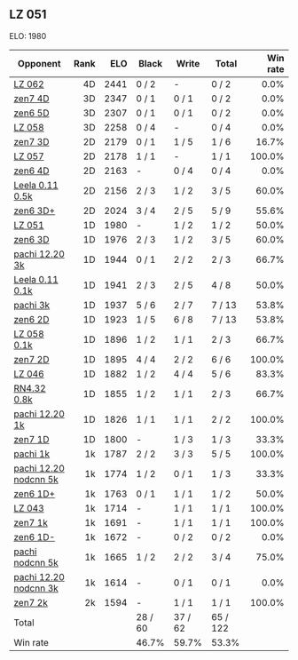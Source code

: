 ## LZ 051 ##

ELO: 1980

Opponent | Rank | ELO | Black | Write | Total | Win rate
---------|-----:|----:|-------|-------|-------|-------:
[LZ 062](LZ%20062.md) | 4D | 2441 | 0 / 2 | - | 0 / 2 | 0.0%
[zen7 4D](zen7%204D.md) | 3D | 2347 | 0 / 1 | 0 / 1 | 0 / 2 | 0.0%
[zen6 5D](zen6%205D.md) | 3D | 2307 | 0 / 1 | 0 / 1 | 0 / 2 | 0.0%
[LZ 058](LZ%20058.md) | 3D | 2258 | 0 / 4 | - | 0 / 4 | 0.0%
[zen7 3D](zen7%203D.md) | 2D | 2179 | 0 / 1 | 1 / 5 | 1 / 6 | 16.7%
[LZ 057](LZ%20057.md) | 2D | 2178 | 1 / 1 | - | 1 / 1 | 100.0%
[zen6 4D](zen6%204D.md) | 2D | 2163 | - | 0 / 4 | 0 / 4 | 0.0%
[Leela 0.11 0.5k](Leela%200.11%200.5k.md) | 2D | 2156 | 2 / 3 | 1 / 2 | 3 / 5 | 60.0%
[zen6 3D+](zen6%203D+.md) | 2D | 2024 | 3 / 4 | 2 / 5 | 5 / 9 | 55.6%
[LZ 051](LZ%20051.md) | 1D | 1980 | - | 1 / 2 | 1 / 2 | 50.0%
[zen6 3D](zen6%203D.md) | 1D | 1976 | 2 / 3 | 1 / 2 | 3 / 5 | 60.0%
[pachi 12.20 3k](pachi%2012.20%203k.md) | 1D | 1944 | 0 / 1 | 2 / 2 | 2 / 3 | 66.7%
[Leela 0.11 0.1k](Leela%200.11%200.1k.md) | 1D | 1941 | 2 / 3 | 2 / 5 | 4 / 8 | 50.0%
[pachi 3k](pachi%203k.md) | 1D | 1937 | 5 / 6 | 2 / 7 | 7 / 13 | 53.8%
[zen6 2D](zen6%202D.md) | 1D | 1923 | 1 / 5 | 6 / 8 | 7 / 13 | 53.8%
[LZ 058 0.1k](LZ%20058%200.1k.md) | 1D | 1896 | 1 / 2 | 1 / 1 | 2 / 3 | 66.7%
[zen7 2D](zen7%202D.md) | 1D | 1895 | 4 / 4 | 2 / 2 | 6 / 6 | 100.0%
[LZ 046](LZ%20046.md) | 1D | 1882 | 1 / 2 | 4 / 4 | 5 / 6 | 83.3%
[RN4.32 0.8k](RN4.32%200.8k.md) | 1D | 1855 | 1 / 2 | 1 / 1 | 2 / 3 | 66.7%
[pachi 12.20 1k](pachi%2012.20%201k.md) | 1D | 1826 | 1 / 1 | 1 / 1 | 2 / 2 | 100.0%
[zen7 1D](zen7%201D.md) | 1D | 1800 | - | 1 / 3 | 1 / 3 | 33.3%
[pachi 1k](pachi%201k.md) | 1k | 1787 | 2 / 2 | 3 / 3 | 5 / 5 | 100.0%
[pachi 12.20 nodcnn 5k](pachi%2012.20%20nodcnn%205k.md) | 1k | 1774 | 1 / 2 | 0 / 1 | 1 / 3 | 33.3%
[zen6 1D+](zen6%201D+.md) | 1k | 1763 | 0 / 1 | 1 / 1 | 1 / 2 | 50.0%
[LZ 043](LZ%20043.md) | 1k | 1714 | - | 1 / 1 | 1 / 1 | 100.0%
[zen7 1k](zen7%201k.md) | 1k | 1691 | - | 1 / 1 | 1 / 1 | 100.0%
[zen6 1D-](zen6%201D-.md) | 1k | 1672 | - | 0 / 2 | 0 / 2 | 0.0%
[pachi nodcnn 5k](pachi%20nodcnn%205k.md) | 1k | 1665 | 1 / 2 | 2 / 2 | 3 / 4 | 75.0%
[pachi 12.20 nodcnn 3k](pachi%2012.20%20nodcnn%203k.md) | 1k | 1614 | - | 0 / 1 | 0 / 1 | 0.0%
[zen7 2k](zen7%202k.md) | 2k | 1594 | - | 1 / 1 | 1 / 1 | 100.0%
Total | | | 28 / 60 | 37 / 62 | 65 / 122 | 
Win rate| | | 46.7% | 59.7% | 53.3% | 

